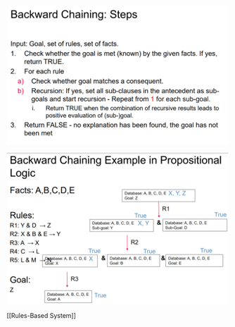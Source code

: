 ![](../../../z_images/Pasted%20image%2020220331093551.png)

![](../../../z_images/Pasted%20image%2020220331093609.png)


[[Rules-Based System]]